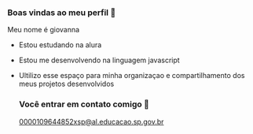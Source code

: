 ### Boas vindas ao meu perfil 💙

Meu nome é giovanna

- Estou estudando na alura
- Estou me desenvolvendo na linguagem javascript
- Ultilizo esse espaço para minha organizaçao e compartilhamento dos meus projetos desenvolvidos

  ### Você entrar em contato comigo 📧

  0000109644852xsp@al.educacao.sp.gov.br
